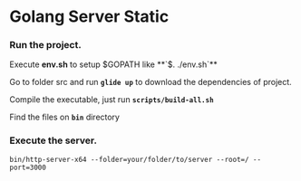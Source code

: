 # Golang Server Static

### Run the project.

Execute **env.sh** to setup $GOPATH like **`$. ./env.sh`**

Go to folder src and run **`glide up`** to download the dependencies of project.

Compile the executable, just run **`scripts/build-all.sh`**

Find the files on **`bin`** directory

### Execute the server.

```
bin/http-server-x64 --folder=your/folder/to/server --root=/ --port=3000
```

